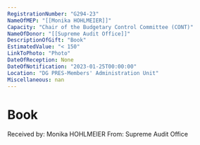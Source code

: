 ```yaml
---
RegistrationNumber: "G294-23"
NameOfMEP: "[[Monika HOHLMEIER]]"
Capacity: "Chair of the Budgetary Control Committee (CONT)"
NameOfDonor: "[[Supreme Audit Office]]"
DescriptionOfGift: "Book"
EstimatedValue: "< 150"
LinkToPhoto: "Photo"
DateOfReception: None
DateOfNotification: "2023-01-25T00:00:00"
Location: "DG PRES-Members' Administration Unit"
Miscellaneous: nan
---
```


# Book

Received by: Monika HOHLMEIER
From: Supreme Audit Office
